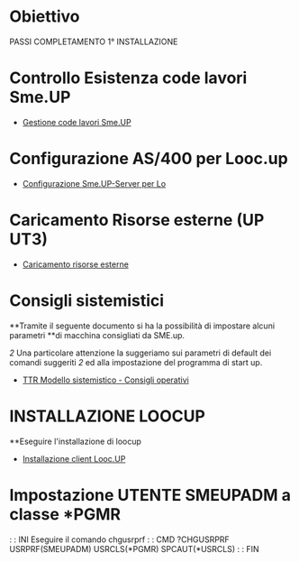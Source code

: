 # Obiettivo
PASSI COMPLETAMENTO 1° INSTALLAZIONE

# Controllo Esistenza code lavori Sme.UP
- [Gestione code lavori Sme.UP](Sorgenti/DOC/TA/B£AMO/A£PLUG_IN0)

# Configurazione AS/400 per Looc.up
- [Configurazione Sme.UP-Server per Lo](Sorgenti/DOC/TA/B£AMO/LOBASE_02A)

# Caricamento Risorse esterne (UP UT3)
- [Caricamento risorse esterne](Sorgenti/DOC/TA/B£AMO/A£PLUG_IN1)


# Consigli sistemistici
  **Tramite il seguente documento si ha la possibilità di impostare alcuni parametri
  **di macchina consigliati da SME.up.

  _2_ Una particolare attenzione la suggeriamo sui parametri di default dei comandi suggeriti
  _2_ ed alla impostazione del programma di start up.                                        

- [TTR Modello sistemistico - Consigli operativi](Sorgenti/DOC/TA/B£AMO/A£PLUG_AS4)


# INSTALLAZIONE LOOCUP
**Eseguire l'installazione di loocup
- [Installazione client Looc.UP](Sorgenti/DOC/TA/B£AMO/LOBASE_031)

# Impostazione UTENTE SMEUPADM a classe *PGMR
 :  : INI Eseguire il comando chgusrprf
 :  : CMD ?CHGUSRPRF USRPRF(SMEUPADM) USRCLS(*PGMR) SPCAUT(*USRCLS)
 :  : FIN



